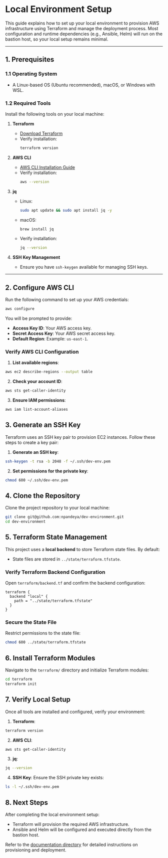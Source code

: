# Local Environment Setup

This guide explains how to set up your local environment to provision AWS infrastructure using Terraform and manage the deployment process. Most configuration and runtime dependencies (e.g., Ansible, Helm) will run on the bastion host, so your local setup remains minimal.

---

## **1. Prerequisites**

### 1.1 **Operating System**
- A Linux-based OS (Ubuntu recommended), macOS, or Windows with WSL.

### 1.2 **Required Tools**
Install the following tools on your local machine:

1. **Terraform**
   - [Download Terraform](https://developer.hashicorp.com/terraform/downloads)
   - Verify installation:
     ```bash
     terraform version
     ```

2. **AWS CLI**
   - [AWS CLI Installation Guide](https://docs.aws.amazon.com/cli/latest/userguide/getting-started-install.html)
   - Verify installation:
     ```bash
     aws --version
     ```

3. **jq**
   - Linux:
     ```bash
     sudo apt update && sudo apt install jq -y
     ```
   - macOS:
     ```bash
     brew install jq
     ```
   - Verify installation:
     ```bash
     jq --version
     ```

4. **SSH Key Management**
   - Ensure you have `ssh-keygen` available for managing SSH keys.

---

## **2. Configure AWS CLI**

Run the following command to set up your AWS credentials:
```bash
aws configure
```
You will be prompted to provide:
- **Access Key ID**: Your AWS access key.
- **Secret Access Key**: Your AWS secret access key.
- **Default Region**: Example: `us-east-1`.

### Verify AWS CLI Configuration
1. **List available regions**:
  ```bash
  aws ec2 describe-regions --output table
  ```

2. **Check your account ID**:
  ```bash
  aws sts get-caller-identity
  ```

3. **Ensure IAM permissions**:
  ```bash 
  aws iam list-account-aliases
  ```

## **3. Generate an SSH Key**
Terraform uses an SSH key pair to provision EC2 instances. Follow these steps to create a key pair:

1. **Generate an SSH key**:
  ```bash
  ssh-keygen -t rsa -b 2048 -f ~/.ssh/dev-env.pem
  ```

2. **Set permissions for the private key**:
  ```bash
  chmod 600 ~/.ssh/dev-env.pem
  ```
## **4. Clone the Repository**
Clone the project repository to your local machine:
```bash 
git clone git@github.com:npandeya/dev-environment.git
cd dev-environment 
```
## **5. Terraform State Management**

This project uses a **local backend** to store Terraform state files. By default:
- State files are stored in `../state/terraform.tfstate`.

### Verify Terraform Backend Configuration
Open `terraform/backend.tf` and confirm the backend configuration:
```hcl
terraform {
  backend "local" {
    path = "../state/terraform.tfstate"
  }
}
```
### Secure the State File

Restrict permissions to the state file:
```bash
chmod 600 ../state/terraform.tfstate
```

## **6. Install Terraform Modules**

Navigate to the `terraform/` directory and initialize Terraform modules:
```bash
cd terraform
terraform init
```

## **7. Verify Local Setup**

Once all tools are installed and configured, verify your environment:

1. **Terraform**:
  ```bash
  terraform version
  ```

2. **AWS CLI**:
  ```bash
  aws sts get-caller-identity
  ```

3. **jq**:
  ```bash
  jq --version
  ```
4. **SSH Key**: Ensure the SSH private key exists:
  ```bash
  ls -l ~/.ssh/dev-env.pem 
  ```

## **8. Next Steps**

After completing the local environment setup:
- Terraform will provision the required AWS infrastructure.
- Ansible and Helm will be configured and executed directly from the bastion host.

Refer to the [documentation directory](./documentation) for detailed instructions on provisioning and deployment.






